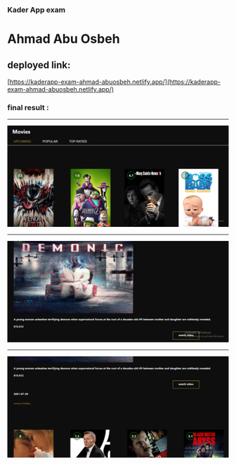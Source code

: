 ### Kader App exam

# Ahmad Abu Osbeh

## deployed link:

[https://kaderapp-exam-ahmad-abuosbeh.netlify.app/](https://kaderapp-exam-ahmad-abuosbeh.netlify.app/)

### final result :

---

![1](/images/sample1.jpg)

---

![4](/images/sample4.jpg)

---

![3](/images/sample3.jpg)
